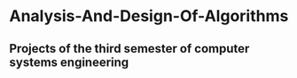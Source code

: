 <h1>Analysis-And-Design-Of-Algorithms</h1>
    
<h2> Projects of the third semester of computer systems engineering</h2>
